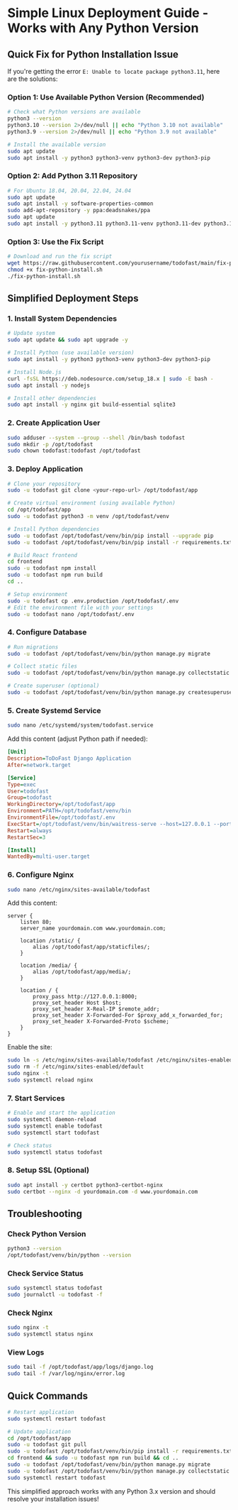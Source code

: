 # Simple Linux Deployment Guide - Works with Any Python Version

## Quick Fix for Python Installation Issue

If you're getting the error `E: Unable to locate package python3.11`, here are the solutions:

### Option 1: Use Available Python Version (Recommended)

```bash
# Check what Python versions are available
python3 --version
python3.10 --version 2>/dev/null || echo "Python 3.10 not available"
python3.9 --version 2>/dev/null || echo "Python 3.9 not available"

# Install the available version
sudo apt update
sudo apt install -y python3 python3-venv python3-dev python3-pip
```

### Option 2: Add Python 3.11 Repository

```bash
# For Ubuntu 18.04, 20.04, 22.04, 24.04
sudo apt update
sudo apt install -y software-properties-common
sudo add-apt-repository -y ppa:deadsnakes/ppa
sudo apt update
sudo apt install -y python3.11 python3.11-venv python3.11-dev python3.11-distutils
```

### Option 3: Use the Fix Script

```bash
# Download and run the fix script
wget https://raw.githubusercontent.com/yourusername/todofast/main/fix-python-install.sh
chmod +x fix-python-install.sh
./fix-python-install.sh
```

## Simplified Deployment Steps

### 1. Install System Dependencies

```bash
# Update system
sudo apt update && sudo apt upgrade -y

# Install Python (use available version)
sudo apt install -y python3 python3-venv python3-dev python3-pip

# Install Node.js
curl -fsSL https://deb.nodesource.com/setup_18.x | sudo -E bash -
sudo apt install -y nodejs

# Install other dependencies
sudo apt install -y nginx git build-essential sqlite3
```

### 2. Create Application User

```bash
sudo adduser --system --group --shell /bin/bash todofast
sudo mkdir -p /opt/todofast
sudo chown todofast:todofast /opt/todofast
```

### 3. Deploy Application

```bash
# Clone your repository
sudo -u todofast git clone <your-repo-url> /opt/todofast/app

# Create virtual environment (using available Python)
cd /opt/todofast/app
sudo -u todofast python3 -m venv /opt/todofast/venv

# Install Python dependencies
sudo -u todofast /opt/todofast/venv/bin/pip install --upgrade pip
sudo -u todofast /opt/todofast/venv/bin/pip install -r requirements.txt

# Build React frontend
cd frontend
sudo -u todofast npm install
sudo -u todofast npm run build
cd ..

# Setup environment
sudo -u todofast cp .env.production /opt/todofast/.env
# Edit the environment file with your settings
sudo -u todofast nano /opt/todofast/.env
```

### 4. Configure Database

```bash
# Run migrations
sudo -u todofast /opt/todofast/venv/bin/python manage.py migrate

# Collect static files
sudo -u todofast /opt/todofast/venv/bin/python manage.py collectstatic --noinput

# Create superuser (optional)
sudo -u todofast /opt/todofast/venv/bin/python manage.py createsuperuser
```

### 5. Create Systemd Service

```bash
sudo nano /etc/systemd/system/todofast.service
```

Add this content (adjust Python path if needed):
```ini
[Unit]
Description=ToDoFast Django Application
After=network.target

[Service]
Type=exec
User=todofast
Group=todofast
WorkingDirectory=/opt/todofast/app
Environment=PATH=/opt/todofast/venv/bin
EnvironmentFile=/opt/todofast/.env
ExecStart=/opt/todofast/venv/bin/waitress-serve --host=127.0.0.1 --port=8000 todofast.wsgi:application
Restart=always
RestartSec=3

[Install]
WantedBy=multi-user.target
```

### 6. Configure Nginx

```bash
sudo nano /etc/nginx/sites-available/todofast
```

Add this content:
```nginx
server {
    listen 80;
    server_name yourdomain.com www.yourdomain.com;
    
    location /static/ {
        alias /opt/todofast/app/staticfiles/;
    }
    
    location /media/ {
        alias /opt/todofast/app/media/;
    }
    
    location / {
        proxy_pass http://127.0.0.1:8000;
        proxy_set_header Host $host;
        proxy_set_header X-Real-IP $remote_addr;
        proxy_set_header X-Forwarded-For $proxy_add_x_forwarded_for;
        proxy_set_header X-Forwarded-Proto $scheme;
    }
}
```

Enable the site:
```bash
sudo ln -s /etc/nginx/sites-available/todofast /etc/nginx/sites-enabled/
sudo rm -f /etc/nginx/sites-enabled/default
sudo nginx -t
sudo systemctl reload nginx
```

### 7. Start Services

```bash
# Enable and start the application
sudo systemctl daemon-reload
sudo systemctl enable todofast
sudo systemctl start todofast

# Check status
sudo systemctl status todofast
```

### 8. Setup SSL (Optional)

```bash
sudo apt install -y certbot python3-certbot-nginx
sudo certbot --nginx -d yourdomain.com -d www.yourdomain.com
```

## Troubleshooting

### Check Python Version
```bash
python3 --version
/opt/todofast/venv/bin/python --version
```

### Check Service Status
```bash
sudo systemctl status todofast
sudo journalctl -u todofast -f
```

### Check Nginx
```bash
sudo nginx -t
sudo systemctl status nginx
```

### View Logs
```bash
sudo tail -f /opt/todofast/app/logs/django.log
sudo tail -f /var/log/nginx/error.log
```

## Quick Commands

```bash
# Restart application
sudo systemctl restart todofast

# Update application
cd /opt/todofast/app
sudo -u todofast git pull
sudo -u todofast /opt/todofast/venv/bin/pip install -r requirements.txt
cd frontend && sudo -u todofast npm run build && cd ..
sudo -u todofast /opt/todofast/venv/bin/python manage.py migrate
sudo -u todofast /opt/todofast/venv/bin/python manage.py collectstatic --noinput
sudo systemctl restart todofast
```

This simplified approach works with any Python 3.x version and should resolve your installation issues!
